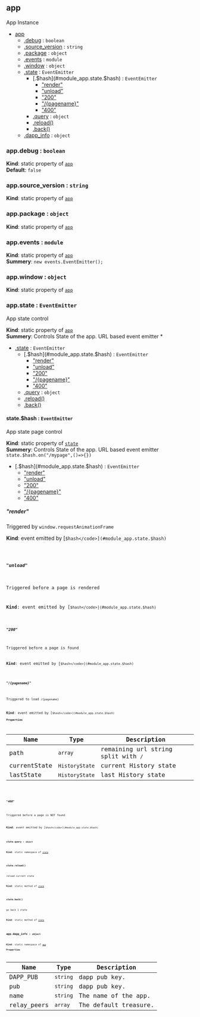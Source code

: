 <a name="module_app"></a>

## app
App Instance


* [app](#module_app)
    * [.debug](#module_app.debug) : <code>boolean</code>
    * [.source_version](#module_app.source_version) : <code>string</code>
    * [.package](#module_app.package) : <code>object</code>
    * [.events](#module_app.events) : <code>module</code>
    * [.window](#module_app.window) : <code>object</code>
    * [.state](#module_app.state) : <code>EventEmitter</code>
        * [.$hash](#module_app.state.$hash) : <code>EventEmitter</code>
            * ["render"](#module_app.state.$hash+event_render)
            * ["unload"](#module_app.state.$hash+event_unload)
            * ["200"](#module_app.state.$hash+event_200)
            * ["/{pagename}"](#module_app.state.$hash+event_/{pagename})
            * ["400"](#module_app.state.$hash+event_400)
        * [.query](#module_app.state.query) : <code>object</code>
        * [.reload()](#module_app.state.reload)
        * [.back()](#module_app.state.back)
    * [.dapp_info](#module_app.dapp_info) : <code>object</code>

<a name="module_app.debug"></a>

### app.debug : <code>boolean</code>
**Kind**: static property of [<code>app</code>](#module_app)  
**Default**: <code>false</code>  
<a name="module_app.source_version"></a>

### app.source\_version : <code>string</code>
**Kind**: static property of [<code>app</code>](#module_app)  
<a name="module_app.package"></a>

### app.package : <code>object</code>
**Kind**: static property of [<code>app</code>](#module_app)  
<a name="module_app.events"></a>

### app.events : <code>module</code>
**Kind**: static property of [<code>app</code>](#module_app)  
**Summery**: `new events.EventEmitter();`  
<a name="module_app.window"></a>

### app.window : <code>object</code>
**Kind**: static property of [<code>app</code>](#module_app)  
<a name="module_app.state"></a>

### app.state : <code>EventEmitter</code>
App state control

**Kind**: static property of [<code>app</code>](#module_app)  
**Summery**: Controls State of the app. URL based event emitter     *  

* [.state](#module_app.state) : <code>EventEmitter</code>
    * [.$hash](#module_app.state.$hash) : <code>EventEmitter</code>
        * ["render"](#module_app.state.$hash+event_render)
        * ["unload"](#module_app.state.$hash+event_unload)
        * ["200"](#module_app.state.$hash+event_200)
        * ["/{pagename}"](#module_app.state.$hash+event_/{pagename})
        * ["400"](#module_app.state.$hash+event_400)
    * [.query](#module_app.state.query) : <code>object</code>
    * [.reload()](#module_app.state.reload)
    * [.back()](#module_app.state.back)

<a name="module_app.state.$hash"></a>

#### state.$hash : <code>EventEmitter</code>
App state page control

**Kind**: static property of [<code>state</code>](#module_app.state)  
**Summery**: Controls State of the app. URL based event emitter  `state.$hash.on("/mypage",()=>{})`  

* [.$hash](#module_app.state.$hash) : <code>EventEmitter</code>
    * ["render"](#module_app.state.$hash+event_render)
    * ["unload"](#module_app.state.$hash+event_unload)
    * ["200"](#module_app.state.$hash+event_200)
    * ["/{pagename}"](#module_app.state.$hash+event_/{pagename})
    * ["400"](#module_app.state.$hash+event_400)

<a name="module_app.state.$hash+event_render"></a>

##### "render"
Triggered by `window.requestAnimationFrame`

**Kind**: event emitted by [<code>$hash</code>](#module_app.state.$hash)  
<a name="module_app.state.$hash+event_unload"></a>

##### "unload"
Triggered before a page is rendered

**Kind**: event emitted by [<code>$hash</code>](#module_app.state.$hash)  
<a name="module_app.state.$hash+event_200"></a>

##### "200"
Triggered before a page is found

**Kind**: event emitted by [<code>$hash</code>](#module_app.state.$hash)  
<a name="module_app.state.$hash+event_/{pagename}"></a>

##### "/{pagename}"
Triggered to load `/{pagename}`

**Kind**: event emitted by [<code>$hash</code>](#module_app.state.$hash)  
**Properties**

| Name | Type | Description |
| --- | --- | --- |
| path | <code>array</code> | remaining url string split with `/` |
| currentState | <code>HistoryState</code> | current History state |
| lastState | <code>HistoryState</code> | last History state |

<a name="module_app.state.$hash+event_400"></a>

##### "400"
Triggered before a page is NOT found

**Kind**: event emitted by [<code>$hash</code>](#module_app.state.$hash)  
<a name="module_app.state.query"></a>

#### state.query : <code>object</code>
**Kind**: static namespace of [<code>state</code>](#module_app.state)  
<a name="module_app.state.reload"></a>

#### state.reload()
reload current state

**Kind**: static method of [<code>state</code>](#module_app.state)  
<a name="module_app.state.back"></a>

#### state.back()
go back 1 state

**Kind**: static method of [<code>state</code>](#module_app.state)  
<a name="module_app.dapp_info"></a>

### app.dapp\_info : <code>object</code>
**Kind**: static namespace of [<code>app</code>](#module_app)  
**Properties**

| Name | Type | Description |
| --- | --- | --- |
| DAPP_PUB | <code>string</code> | dapp pub key. |
| pub | <code>string</code> | dapp pub key. |
| name | <code>string</code> | The name of the app. |
| relay_peers | <code>array</code> | The default treasure. |


